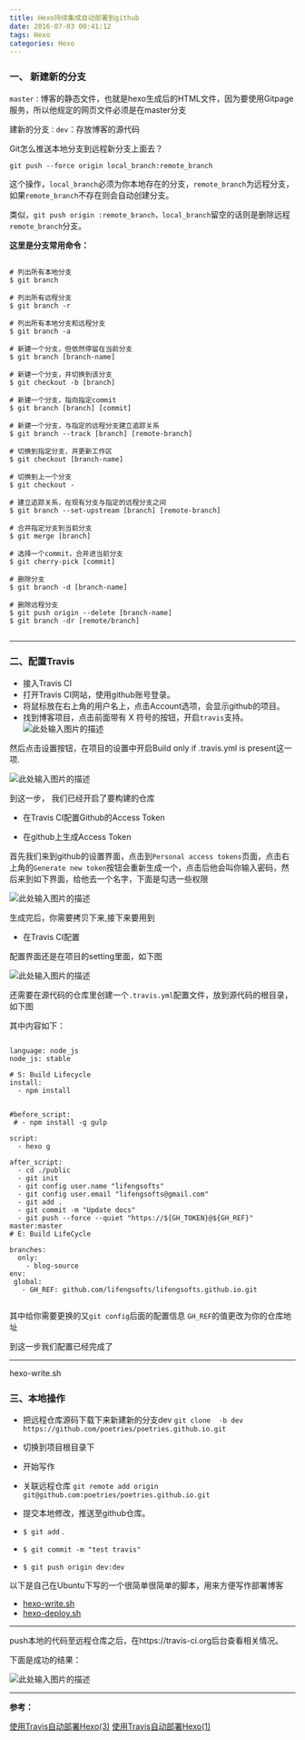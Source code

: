 ```yaml
---
title: Hexo持续集成自动部署到github
date: 2016-07-03 00:41:12
tags: Hexo
categories: Hexo
---
```


### **一、 新建新的分支**

`master：`博客的静态文件，也就是hexo生成后的HTML文件，因为要使用Gitpage服务，所以他规定的网页文件必须是在master分支

建新的分支`：dev`：存放博客的源代码



Git怎么推送本地分支到远程新分支上面去？

`git push --force origin local_branch:remote_branch`

这个操作，`local_branch`必须为你本地存在的分支，`remote_branch`为远程分支，如果`remote_branch`不存在则会自动创建分支。

类似，`git push origin :remote_branch，local_branch`留空的话则是删除远程`remote_branch`分支。



**这里是分支常用命令：**


```

# 列出所有本地分支
$ git branch

# 列出所有远程分支
$ git branch -r

# 列出所有本地分支和远程分支
$ git branch -a

# 新建一个分支，但依然停留在当前分支
$ git branch [branch-name]

# 新建一个分支，并切换到该分支
$ git checkout -b [branch]

# 新建一个分支，指向指定commit
$ git branch [branch] [commit]

# 新建一个分支，与指定的远程分支建立追踪关系
$ git branch --track [branch] [remote-branch]

# 切换到指定分支，并更新工作区
$ git checkout [branch-name]

# 切换到上一个分支
$ git checkout -

# 建立追踪关系，在现有分支与指定的远程分支之间
$ git branch --set-upstream [branch] [remote-branch]

# 合并指定分支到当前分支
$ git merge [branch]

# 选择一个commit，合并进当前分支
$ git cherry-pick [commit]

# 删除分支
$ git branch -d [branch-name]

# 删除远程分支
$ git push origin --delete [branch-name]
$ git branch -dr [remote/branch]


```
---

<!--more-->

### **二、配置Travis**

- 接入Travis CI
 - 打开Travis CI网站，使用github账号登录。
 - 将鼠标放在右上角的用户名上，点击Account选项，会显示github的项目。
 - 找到博客项目，点击前面带有 X 符号的按钮，开启`travis`支持。
![此处输入图片的描述][1]


然后点击设置按钮，在项目的设置中开启Build only if .travis.yml is present这一项.

![此处输入图片的描述][2]

到这一步， 我们已经开启了要构建的仓库

- 在Travis CI配置Github的Access Token

 - 在github上生成Access Token

首先我们来到github的设置界面，点击到`Personal access tokens`页面，点击右上角的`Generate new token`按钮会重新生成一个，点击后他会叫你输入密码，然后来到如下界面，给他去一个名字，下面是勾选一些权限

![此处输入图片的描述][3]
 
 生成完后，你需要拷贝下来,接下来要用到
 
 - 在Travis CI配置

配置界面还是在项目的setting里面，如下图

![此处输入图片的描述][4]

还需要在源代码的仓库里创建一个`.travis.yml`配置文件，放到源代码的根目录，如下图
  
其中内容如下：


```

language: node_js
node_js: stable

# S: Build Lifecycle
install:
  - npm install


#before_script:
 # - npm install -g gulp

script:
  - hexo g

after_script:
  - cd ./public
  - git init
  - git config user.name "lifengsofts"
  - git config user.email "lifengsofts@gmail.com"
  - git add .
  - git commit -m "Update docs"
  - git push --force --quiet "https://${GH_TOKEN}@${GH_REF}" master:master
# E: Build LifeCycle

branches:
  only:
    - blog-source
env:
 global:
   - GH_REF: github.com/lifengsofts/lifengsofts.github.io.git


```


其中给你需要更换的又`git config`后面的配置信息
`GH_REF`的值更改为你的仓库地址

到这一步我们配置已经完成了



---

hexo-write.sh

### **三、本地操作**

- 把远程仓库源码下载下来新建新的分支dev  `git clone  -b dev https://github.com/poetries/poetries.github.io.git `
- 切换到项目根目录下
- 开始写作
- 关联远程仓库 `git remote add origin git@github.com:poetries/poetries.github.io.git`
- 提交本地修改，推送至github仓库。

- `$ git add` .
- `$ git commit -m "test travis"`
- `$ git push origin dev:dev`


以下是自己在Ubuntu下写的一个很简单很简单的脚本，用来方便写作部署博客


- [hexo-write.sh](https://github.com/poetries/poetries.github.io/blob/dev/hexo-write.sh)
- [hexo-deploy.sh](https://github.com/poetries/poetries.github.io/blob/dev/hexo-deploy.sh)


---

push本地的代码至远程仓库之后，在https://travis-ci.org后台查看相关情况。

下面是成功的结果：


![此处输入图片的描述][5]


---

**参考：**

[使用Travis自动部署Hexo(3)][6]
[使用Travis自动部署Hexo(1)][7]


  [1]: http://upload-images.jianshu.io/upload_images/1152636-241d2155adb0eb9c.png?imageMogr2/auto-orient/strip%7CimageView2/2/w/1240
  [2]: http://seayxu.github.io/static/images/hexo-with-travisci-setting.jpg
  [3]: http://upload-images.jianshu.io/upload_images/1152636-a16de8c027bf5091.png?imageMogr2/auto-orient/strip%7CimageView2/2/w/1240
  [4]: http://upload-images.jianshu.io/upload_images/1152636-9ba41b1ba943f624.png?imageMogr2/auto-orient/strip%7CimageView2/2/w/1240
  [5]: http://upload-images.jianshu.io/upload_images/1628444-3fa39b6aab6aefc7.png?imageMogr2/auto-orient/strip%7CimageView2/2/w/1240
  [6]: http://www.jianshu.com/p/fff7b3384f46#
  [7]: http://www.jianshu.com/p/7f05b452fd3a#
